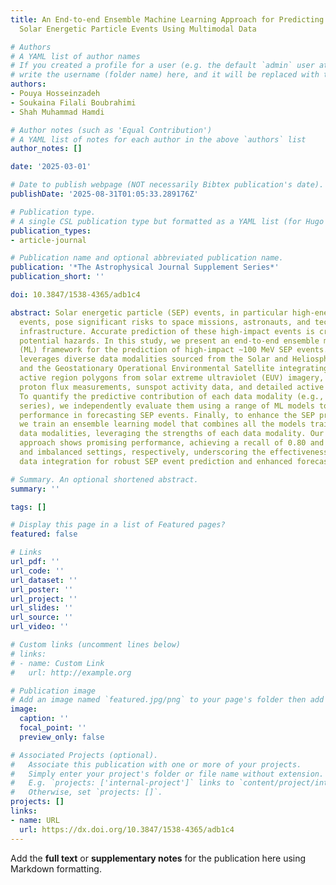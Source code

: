 ```yaml
---
title: An End-to-end Ensemble Machine Learning Approach for Predicting High-impact
  Solar Energetic Particle Events Using Multimodal Data

# Authors
# A YAML list of author names
# If you created a profile for a user (e.g. the default `admin` user at `content/authors/admin/`), 
# write the username (folder name) here, and it will be replaced with their full name and linked to their profile.
authors:
- Pouya Hosseinzadeh
- Soukaina Filali Boubrahimi
- Shah Muhammad Hamdi

# Author notes (such as 'Equal Contribution')
# A YAML list of notes for each author in the above `authors` list
author_notes: []

date: '2025-03-01'

# Date to publish webpage (NOT necessarily Bibtex publication's date).
publishDate: '2025-08-31T01:05:33.289176Z'

# Publication type.
# A single CSL publication type but formatted as a YAML list (for Hugo requirements).
publication_types:
- article-journal

# Publication name and optional abbreviated publication name.
publication: '*The Astrophysical Journal Supplement Series*'
publication_short: ''

doi: 10.3847/1538-4365/adb1c4

abstract: Solar energetic particle (SEP) events, in particular high-energy-range SEP
  events, pose significant risks to space missions, astronauts, and technological
  infrastructure. Accurate prediction of these high-impact events is crucial for mitigating
  potential hazards. In this study, we present an end-to-end ensemble machine learning
  (ML) framework for the prediction of high-impact ∼100 MeV SEP events. Our approach
  leverages diverse data modalities sourced from the Solar and Heliospheric Observatory
  and the Geostationary Operational Environmental Satellite integrating extracted
  active region polygons from solar extreme ultraviolet (EUV) imagery, time-series
  proton flux measurements, sunspot activity data, and detailed active region characteristics.
  To quantify the predictive contribution of each data modality (e.g., EUV or time
  series), we independently evaluate them using a range of ML models to assess their
  performance in forecasting SEP events. Finally, to enhance the SEP predictive performance,
  we train an ensemble learning model that combines all the models trained on individual
  data modalities, leveraging the strengths of each data modality. Our proposed ensemble
  approach shows promising performance, achieving a recall of 0.80 and 0.75 in balanced
  and imbalanced settings, respectively, underscoring the effectiveness of multimodal
  data integration for robust SEP event prediction and enhanced forecasting capabilities.

# Summary. An optional shortened abstract.
summary: ''

tags: []

# Display this page in a list of Featured pages?
featured: false

# Links
url_pdf: ''
url_code: ''
url_dataset: ''
url_poster: ''
url_project: ''
url_slides: ''
url_source: ''
url_video: ''

# Custom links (uncomment lines below)
# links:
# - name: Custom Link
#   url: http://example.org

# Publication image
# Add an image named `featured.jpg/png` to your page's folder then add a caption below.
image:
  caption: ''
  focal_point: ''
  preview_only: false

# Associated Projects (optional).
#   Associate this publication with one or more of your projects.
#   Simply enter your project's folder or file name without extension.
#   E.g. `projects: ['internal-project']` links to `content/project/internal-project/index.md`.
#   Otherwise, set `projects: []`.
projects: []
links:
- name: URL
  url: https://dx.doi.org/10.3847/1538-4365/adb1c4
---
```


Add the **full text** or **supplementary notes** for the publication here using Markdown formatting.
